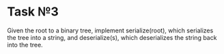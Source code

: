 # Task №3

Given the root to a binary tree, implement serialize(root), which serializes the tree into a string, and deserialize(s), which deserializes the string back into the tree.
